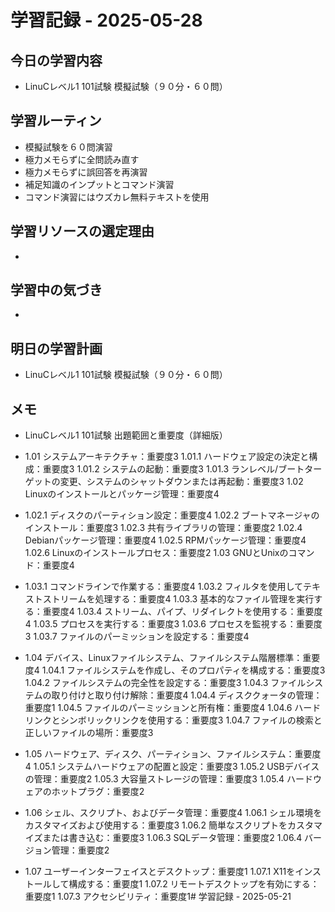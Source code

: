 # 学習記録 - 2025-05-28

## 今日の学習内容
- LinuCレベル1 101試験 模擬試験（９０分・６０問）
## 学習ルーティン
- 模擬試験を６０問演習
- 極力メモらずに全問読み直す
- 極力メモらずに誤回答を再演習
- 補足知識のインプットとコマンド演習
- コマンド演習にはウズカレ無料テキストを使用

## 学習リソースの選定理由
- 

## 学習中の気づき
- 

## 明日の学習計画
- LinuCレベル1 101試験 模擬試験（９０分・６０問）

## メモ
- LinuCレベル1 101試験 出題範囲と重要度（詳細版）
- 1.01 システムアーキテクチャ：重要度3
1.01.1 ハードウェア設定の決定と構成：重要度3
1.01.2 システムの起動：重要度3
1.01.3 ランレベル/ブートターゲットの変更、システムのシャットダウンまたは再起動：重要度3
1.02 Linuxのインストールとパッケージ管理：重要度4

- 1.02.1 ディスクのパーティション設定：重要度4
1.02.2 ブートマネージャのインストール：重要度3
1.02.3 共有ライブラリの管理：重要度2
1.02.4 Debianパッケージ管理：重要度4
1.02.5 RPMパッケージ管理：重要度4
1.02.6 Linuxのインストールプロセス：重要度2
1.03 GNUとUnixのコマンド：重要度4

- 1.03.1 コマンドラインで作業する：重要度4
1.03.2 フィルタを使用してテキストストリームを処理する：重要度4
1.03.3 基本的なファイル管理を実行する：重要度4
1.03.4 ストリーム、パイプ、リダイレクトを使用する：重要度4
1.03.5 プロセスを実行する：重要度3
1.03.6 プロセスを監視する：重要度3
1.03.7 ファイルのパーミッションを設定する：重要度4

- 1.04 デバイス、Linuxファイルシステム、ファイルシステム階層標準：重要度4
1.04.1 ファイルシステムを作成し、そのプロパティを構成する：重要度3
1.04.2 ファイルシステムの完全性を設定する：重要度3
1.04.3 ファイルシステムの取り付けと取り付け解除：重要度4
1.04.4 ディスククォータの管理：重要度1
1.04.5 ファイルのパーミッションと所有権：重要度4
1.04.6 ハードリンクとシンボリックリンクを使用する：重要度3
1.04.7 ファイルの検索と正しいファイルの場所：重要度3

- 1.05 ハードウェア、ディスク、パーティション、ファイルシステム：重要度4
1.05.1 システムハードウェアの配置と設定：重要度3
1.05.2 USBデバイスの管理：重要度2
1.05.3 大容量ストレージの管理：重要度3
1.05.4 ハードウェアのホットプラグ：重要度2

- 1.06 シェル、スクリプト、およびデータ管理：重要度4
1.06.1 シェル環境をカスタマイズおよび使用する：重要度3
1.06.2 簡単なスクリプトをカスタマイズまたは書き込む：重要度3
1.06.3 SQLデータ管理：重要度2
1.06.4 バージョン管理：重要度2

- 1.07 ユーザーインターフェイスとデスクトップ：重要度1
1.07.1 X11をインストールして構成する：重要度1
1.07.2 リモートデスクトップを有効にする：重要度1
1.07.3 アクセシビリティ：重要度1# 学習記録 - 2025-05-21
